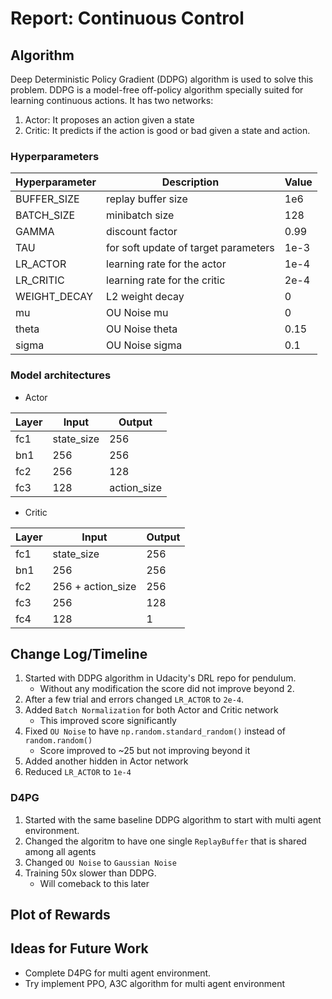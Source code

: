 # Report: Continuous Control

## Algorithm
Deep Deterministic Policy Gradient (DDPG) algorithm is used to solve this problem.
DDPG is a model-free off-policy algorithm specially suited for learning continuous actions.
It has two networks:
1. Actor: It proposes an action given a state
2. Critic: It predicts if the action is good or bad given a state and action.

### Hyperparameters
| Hyperparameter | Description                          | Value |
|----------------|--------------------------------------|-------|
| BUFFER_SIZE    | replay buffer size                   | 1e6   |
| BATCH_SIZE     | minibatch size                       | 128   |
| GAMMA          | discount factor                      | 0.99  |
| TAU            | for soft update of target parameters | 1e-3  |
| LR_ACTOR       | learning rate for the actor          | 1e-4  |
| LR_CRITIC      | learning rate for the critic         | 2e-4  |
| WEIGHT_DECAY   | L2 weight decay                      | 0     |
| mu             | OU Noise mu                          | 0     |
| theta          | OU Noise theta                       | 0.15  |
| sigma          | OU Noise sigma                       | 0.1   |

### Model architectures
- Actor

| Layer | Input      | Output      |
|-------|------------|-------------|
| fc1   | state_size | 256         |
| bn1   | 256        | 256         |
| fc2   | 256        | 128         |
| fc3   | 128        | action_size |

- Critic

| Layer | Input             | Output |
|-------|-------------------|--------|
| fc1   | state_size        | 256    |
| bn1   | 256               | 256    |
| fc2   | 256 + action_size | 256    |
| fc3   | 256               | 128    |
| fc4   | 128               | 1      |

## Change Log/Timeline
1. Started with DDPG algorithm in Udacity's DRL repo for pendulum.
    - Without any modification the score did not improve beyond 2.
2. After a few trial and errors changed `LR_ACTOR` to `2e-4`.
3. Added `Batch Normalization` for both Actor and Critic network
    - This improved score significantly
4. Fixed `OU Noise` to have `np.random.standard_random()` instead of `random.random()`
    - Score improved to ~25 but not improving beyond it
5. Added another hidden in Actor network
6. Reduced `LR_ACTOR` to `1e-4`

### D4PG
1. Started with the same baseline DDPG algorithm to start with multi agent environment.
2. Changed the algoritm to have one single `ReplayBuffer` that is shared among all agents
3. Changed `OU Noise` to `Gaussian Noise`
4. Training 50x slower than DDPG.
    - Will comeback to this later

## Plot of Rewards

## Ideas for Future Work
- Complete D4PG for multi agent environment.
- Try implement PPO, A3C algorithm for multi agent environment
